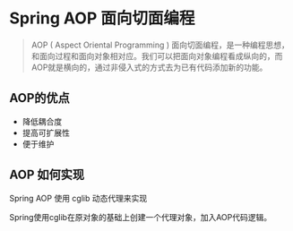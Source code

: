 # Spring AOP 面向切面编程

> AOP ( Aspect Oriental Programming ) 面向切面编程，是一种编程思想，和面向过程和面向对象相对应。我们可以把面向对象编程看成纵向的，而AOP就是横向的，通过非侵入式的方式去为已有代码添加新的功能。

## AOP的优点

- 降低耦合度
- 提高可扩展性
- 便于维护

## AOP 如何实现

Spring AOP 使用 cglib 动态代理来实现

Spring使用cglib在原对象的基础上创建一个代理对象，加入AOP代码逻辑。

